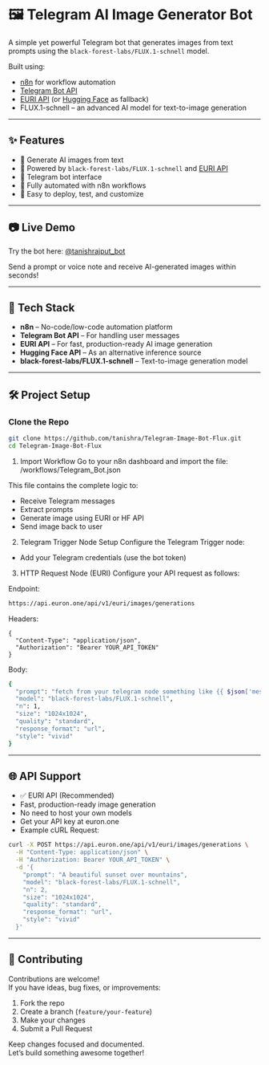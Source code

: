 # 🖼️ Telegram AI Image Generator Bot

A simple yet powerful Telegram bot that generates images from text prompts using the `black-forest-labs/FLUX.1-schnell` model.

Built using:
- [n8n](https://n8n.io) for workflow automation
- [Telegram Bot API](https://core.telegram.org/bots)
- [EURI API](https://euron.one) (or [Hugging Face](https://huggingface.co) as fallback)
- FLUX.1-schnell – an advanced AI model for text-to-image generation

---

## ✨ Features

- 📸 Generate AI images from text
- 🧠 Powered by `black-forest-labs/FLUX.1-schnell` and [EURI API](https://euron.one)
- 🤖 Telegram bot interface
- 🔄 Fully automated with n8n workflows
- 🧪 Easy to deploy, test, and customize

---

## 📷 Live Demo

Try the bot here: [@tanishrajput_bot](https://t.me/tanishrajput_bot)

Send a prompt or voice note and receive AI-generated images within seconds!

---

## 🧰 Tech Stack

- **n8n** – No-code/low-code automation platform
- **Telegram Bot API** – For handling user messages
- **EURI API** – For fast, production-ready AI image generation
- **Hugging Face API** – As an alternative inference source
- **black-forest-labs/FLUX.1-schnell** – Text-to-image generation model

---

## 🛠️ Project Setup

### Clone the Repo

```bash
git clone https://github.com/tanishra/Telegram-Image-Bot-Flux.git
cd Telegram-Image-Bot-Flux
```

1. Import Workflow
Go to your n8n dashboard and import the file:
/workflows/Telegram_Bot.json

This file contains the complete logic to:
- Receive Telegram messages
- Extract prompts
- Generate image using EURI or HF API
- Send image back to user

2. Telegram Trigger Node Setup
Configure the Telegram Trigger node:
- Add your Telegram credentials (use the bot token)

3. HTTP Request Node (EURI)
Configure your API request as follows:

Endpoint:
```bash
https://api.euron.one/api/v1/euri/images/generations
```

Headers:
```http
{
  "Content-Type": "application/json",
  "Authorization": "Bearer YOUR_API_TOKEN"
}
````

Body:
```bash
{
  "prompt": "fetch from your telegram node something like {{ $json['message']['text']}}",
  "model": "black-forest-labs/FLUX.1-schnell",
  "n": 1,
  "size": "1024x1024",
  "quality": "standard",
  "response_format": "url",
  "style": "vivid"
}
```

---

## 🌐 API Support
- ✅ EURI API (Recommended)
- Fast, production-ready image generation
- No need to host your own models
- Get your API key at euron.one
- Example cURL Request:

```bash
curl -X POST https://api.euron.one/api/v1/euri/images/generations \
  -H "Content-Type: application/json" \
  -H "Authorization: Bearer YOUR_API_TOKEN" \
  -d '{
    "prompt": "A beautiful sunset over mountains",
    "model": "black-forest-labs/FLUX.1-schnell",
    "n": 2,
    "size": "1024x1024",
    "quality": "standard",
    "response_format": "url",
    "style": "vivid"
  }'
```

--- 


## 🔧 Contributing

Contributions are welcome!  
If you have ideas, bug fixes, or improvements:

1. Fork the repo  
2. Create a branch (`feature/your-feature`)  
3. Make your changes  
4. Submit a Pull Request

Keep changes focused and documented.  
Let’s build something awesome together!
